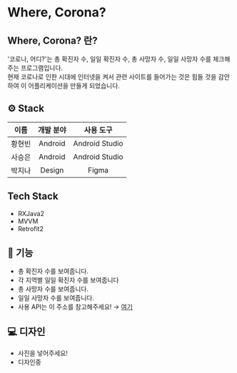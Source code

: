 # Where, Corona?

## Where, Corona? 란?
'코로나, 어디?'는 총 확진자 수, 일일 확진자 수, 총 사망자 수, 일일 사망자 수를 체크해주는 프로그램입니다.
</br>
현재 코로나로 인한 시대에 인터넷을 켜서 관련 사이트를 들어가는 것은 힘들 것을 감안하여 이 어플리케이션을 만들게 되었습니다.

## ⚙ Stack
|이름|개발 분야|사용 도구|
|:---:|:---:|:---:|
|황현빈|Android|Android Studio|
|사승은|Android|Android Studio|
|박지나|Design|Figma|

## Tech Stack
- RXJava2
- MVVM
- Retrofit2

## 📄 기능
- 총 확진자 수를 보여줍니다.
- 각 지역별 일일 확진자 수를 보여줍니다
- 총 사망자 수를 보여줍니다.
- 일일 사망자 수를 보여줍니다.
- 사용 API는 이 주소를 참고해주세요! → [여기](https://github.com/dhlife09/Corona-19-API)

## 💻 디자인
- 사진을 넣어주세요!
- 디자인중
